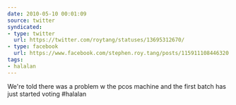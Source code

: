 ```yaml
---
date: 2010-05-10 00:01:09
source: twitter
syndicated:
- type: twitter
  url: https://twitter.com/roytang/statuses/13695312670/
- type: facebook
  url: https://www.facebook.com/stephen.roy.tang/posts/115911108446320
tags:
- halalan
---
```


We're told there was a problem w the pcos machine and the first batch has just started voting #halalan